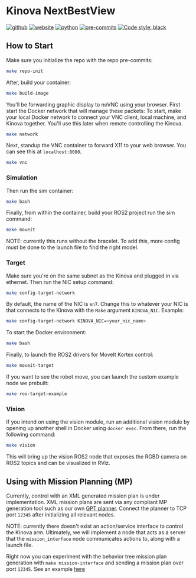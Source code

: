 # Kinova NextBestView
[![github](https://img.shields.io/badge/GitHub-ucmercedrobotics-181717.svg?style=flat&logo=github)](https://github.com/ucmercedrobotics)
[![website](https://img.shields.io/badge/Website-UCMRobotics-5087B2.svg?style=flat&logo=telegram)](https://robotics.ucmerced.edu/)
[![python](https://img.shields.io/badge/Python-3.10.12-3776AB.svg?style=flat&logo=python&logoColor=white)](https://www.python.org)
[![pre-commits](https://img.shields.io/badge/pre--commit-enabled-brightgreen?logo=pre-commit&logoColor=white)](https://github.com/pre-commit/pre-commit)
[![Code style: black](https://img.shields.io/badge/code%20style-black-000000.svg)](https://github.com/psf/black)
<!-- [![Checked with mypy](http://www.mypy-lang.org/static/mypy_badge.svg)](http://mypy-lang.org/) -->
<!-- TODO: work to enable pydocstyle -->
<!-- [![pydocstyle](https://img.shields.io/badge/pydocstyle-enabled-AD4CD3)](http://www.pydocstyle.org/en/stable/) -->

<!-- [![arXiv](https://img.shields.io/badge/arXiv-2409.04653-b31b1b.svg)](https://arxiv.org/abs/2409.04653) -->

## How to Start
Make sure you initialize the repo with the repo pre-commits:
```bash
make repo-init
```

After, build your container:
```bash
make build-image
```

You'll be forwarding graphic display to noVNC using your browser.
First start the Docker network that will manage these packets:
To start, make your local Docker network to connect your VNC client, local machine, and Kinova together. You'll use this later when remote controlling the Kinova.
```bash
make network
```

Next, standup the VNC container to forward X11 to your web browser. You can see this at `localhost:8080`.
```bash
make vnc
```

### Simulation
Then run the sim container:
```bash
make bash
```

Finally, from within the container, build your ROS2 project run the sim command:
```bash
make moveit
```
NOTE: currently this runs without the bracelet. To add this, more config must be done to the launch file to find the right model.

### Target
Make sure you're on the same subnet as the Kinova and plugged in via ethernet. Then run the NIC setup command:
```bash
make config-target-network
```
By default, the name of the NIC is `en7`. Change this to whatever your NIC is that connects to the Kinova with the `Make` argument `KINOVA_NIC`.
Example:
```bash
make config-target-network KINOVA_NIC=<your_nic_name>
```

To start the Docker environment:
```bash
make bash
```

Finally, to launch the ROS2 drivers for MoveIt Kortex control:
```bash
make moveit-target
```

If you want to see the robot move, you can launch the custom example node we prebuilt:
```bash
make ros-target-example
```

### Vision
If you intend on using the vision module, run an additional vision module by opening up another shell in Docker using `docker exec`.
From there, run the following command:
```bash
make vision
```
This will bring up the vision ROS2 node that exposes the RGBD camera on ROS2 topics and can be visualized in RViz.

## Using with Mission Planning (MP)
Currently, control with an XML generated mission plan is under implementation.
XML mission plans are sent via any compliant MP generation tool such as our own [GPT planner](https://github.com/ucmercedrobotics/gpt-mission-planner).
Connect the planner to TCP port `12345` after initializing all relevant nodes.

NOTE: currently there doesn't exist an action/service interface to control the Kinova arm.
Ultimately, we will implement a node that acts as a server that the `mission_interface` node communicates actions to, along with a launch file.

Right now you can experiment with the behavior tree mission plan generation with `make mission-interface` and sending a mission plan over port `12345`.
See an example [here](https://github.com/ucmercedrobotics/gpt-mission-planner/blob/main/app/gpt_outputs/gpt_example.xml)
